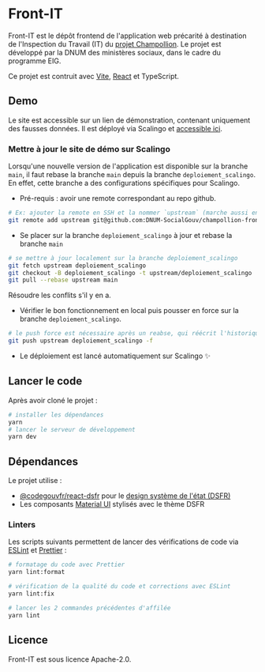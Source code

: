 # Front-IT

Front-IT est le dépôt frontend de l'application web précarité à destination de l'Inspection du Travail (IT) du [projet Champollion](https://eig.etalab.gouv.fr/defis/champollion/).
Le projet est développé par la DNUM des ministères sociaux, dans le cadre du programme EIG.

Ce projet est contruit avec [Vite](https://vitejs.dev/), [React](https://fr.reactjs.org/) et TypeScript.

## Demo

Le site est accessible sur un lien de démonstration, contenant uniquement des fausses données.
Il est déployé via Scalingo et [accessible ici](https://champollion-front.osc-fr1.scalingo.io/).

### Mettre à jour le site de démo sur Scalingo

Lorsqu'une nouvelle version de l'application est disponible sur la branche `main`, il faut rebase la branche `main` depuis la branche `deploiement_scalingo`.
En effet, cette branche a des configurations spécifiques pour Scalingo.

- Pré-requis : avoir une remote correspondant au repo github.

```bash
# Ex: ajouter la remote en SSH et la nommer `upstream` (marche aussi en HTTPS et avec n'importe quel nom)
git remote add upstream git@github.com:DNUM-SocialGouv/champollion-front.git
```

- Se placer sur la branche `deploiement_scalingo` à jour et rebase la branche `main`

```bash
# se mettre à jour localement sur la branche deploiement_scalingo
git fetch upstream deploiement_scalingo
git checkout -B deploiement_scalingo -t upstream/deploiement_scalingo
git pull --rebase upstream main
```

Résoudre les conflits s'il y en a.

- Vérifier le bon fonctionnement en local puis pousser en force sur la branche `deploiement_scalingo`.

```bash
# le push force est nécessaire après un reabse, qui réécrit l'historique.
git push upstream deploiement_scalingo -f
```

- Le déploiement est lancé automatiquement sur Scalingo ✨

## Lancer le code

Après avoir cloné le projet :

```sh
# installer les dépendances
yarn
# lancer le serveur de développement
yarn dev
```

## Dépendances

Le projet utilise :

- [@codegouvfr/react-dsfr](https://github.com/codegouvfr/react-dsfr/) pour le [design système de l'état (DSFR)](https://www.systeme-de-design.gouv.fr/)
- Les composants [Material UI](https://mui.com/) stylisés avec le thème DSFR

### Linters

Les scripts suivants permettent de lancer des vérifications de code via [ESLint](https://eslint.org/) et [Prettier](https://prettier.io/) :

```sh
# formatage du code avec Prettier
yarn lint:format

# vérification de la qualité du code et corrections avec ESLint
yarn lint:fix

# lancer les 2 commandes précédentes d'affilée
yarn lint
```

## Licence

Front-IT est sous licence Apache-2.0.
